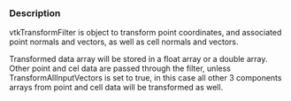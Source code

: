 ### Description 

vtkTransformFilter is object to transform point coordinates, and associated point normals and vectors, as well as cell normals and vectors.

Transformed data array will be stored in a float array or a double array. Other point and cel data are passed through the filter, unless TransformAllInputVectors is set to true, in this case all other 3 components arrays from point and cell data will be transformed as well.
